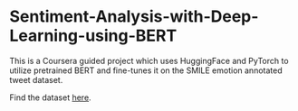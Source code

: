 # Sentiment-Analysis-with-Deep-Learning-using-BERT

This is a Coursera guided project which uses HuggingFace and PyTorch to utilize pretrained BERT and fine-tunes it on the SMILE emotion annotated tweet dataset.

Find the dataset [here]('https://figshare.com/articles/smile_annotations_final_csv/3187909').

